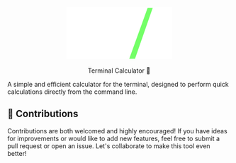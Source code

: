 <div align="center">
    <img src="./assets/logo.svg" size="300px"></img>
    <p>Terminal Calculator 🧮</p>
</div>

A simple and efficient calculator for the terminal, designed to perform quick calculations directly from the command line.
## 🤝 Contributions

Contributions are both welcomed and highly encouraged! If you have ideas for improvements or would like to add new features, feel free to submit a pull request or open an issue. Let's collaborate to make this tool even better!
